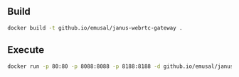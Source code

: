 ## Build

```sh
docker build -t github.io/emusal/janus-webrtc-gateway .
```
## Execute

```sh
docker run -p 80:80 -p 8088:8088 -p 8188:8188 -d github.io/emusal/janus-webrtc-gateway 
```
